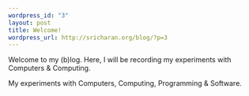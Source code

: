 ```yaml
--- 
wordpress_id: "3"
layout: post
title: Welcome!
wordpress_url: http://sricharan.org/blog/?p=3
---
```

Welcome to my (b)log.
Here, I will be recording my experiments with Computers &amp; Computing.
<div class="blogger-post-footer">My experiments with Computers, Computing, Programming &amp; Software.</div>
